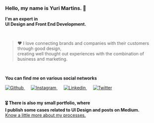 <br />

### Hello, my name is Yuri Martins. 👋

**I'm an expert in** <br />
**UI Design and Front End Development.**

<br />

> ❤️ I love connecting brands and companies with their customers through good design, <br />creating well thought out experiences with the combination of business and marketing.

<br />

**You can find me on various social networks**
<div>
  <a href="https://github.com/yumartins">
    <img src="http://yumartins.com.br/github/icon-github.svg" alt="Github" />
  </a>
  &nbsp;&nbsp;&nbsp;&nbsp;
  <a href="https://www.instagram.com/yumartinsux/">
    <img src="http://yumartins.com.br/github/icon-instagram.svg" alt="Instagram" />
  </a>
  &nbsp;&nbsp;&nbsp;&nbsp;
  <a href="https://www.linkedin.com/in/yumartins/">
    <img src="http://yumartins.com.br/github/icon-linkedin.svg" alt="Linkedin" />
  </a>
  &nbsp;&nbsp;&nbsp;&nbsp;
  <a href="https://twitter.com/_yumartins">
    <img src="http://yumartins.com.br/github/icon-twitter.svg" alt="Twitter" />
  </a>
</div>

<br />

**🎖 There is also my small portfolio, where** <br />
**I publish some cases related to UI Design and posts on Medium.** <br />
[Know a little more about my processes.](https://yumartins.com.br)

